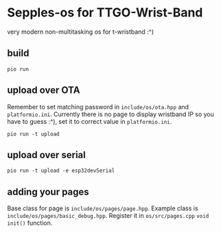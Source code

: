 # Sepples-os for TTGO-Wrist-Band

very modern non-multitasking os for t-wristband :^)

## build 

`pio run`

## upload over OTA

Remember to set matching password in `include/os/ota.hpp` and `platformio.ini`.
Currently there is no page to display wristband IP so you have to guess :^), set it to correct value in `platformio.ini`.

`pio run -t upload`

## upload over serial

`pio run -t upload -e esp32devSerial`

## adding your pages

Base class for page is `include/os/pages/page.hpp`.
Example class is `include/os/pages/basic_debug.hpp`.
Register it in `os/src/pages.cpp` `void init()` function.